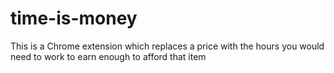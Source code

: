 # time-is-money
This is a Chrome extension which replaces a price with the hours you would need to work to earn enough to afford that item


